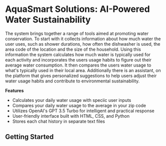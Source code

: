 # AquaSmart Solutions: AI-Powered Water Sustainability

The system brings together a range of tools aimed at promoting water conservation. To start with it collects information about how much water the user uses, such as shower durations, how often the dishwasher is used, the area code of the location and the size of the household. Using this information the system calculates how much water is typically used for each activity and incorporates the users usage habits to figure out their average water consumption. It then compares the users water usage to what's typically used in their local area. Additionally there is an assistant, on the platform that gives personalized suggestions to help users adjust their water usage habits and contribute to environmental sustainability.

****Features****
- Calculates your daily water usage with speciic user inputs
- Compares your daily water usage to the average in your zip code
- Utilizes OpenAI's GPT 3.5 Turbo for intelligent and practical response
- User-friendly interface built with HTML, CSS, and Python
- Stores each chat history in separate text files

****Getting Started****
- 

    
